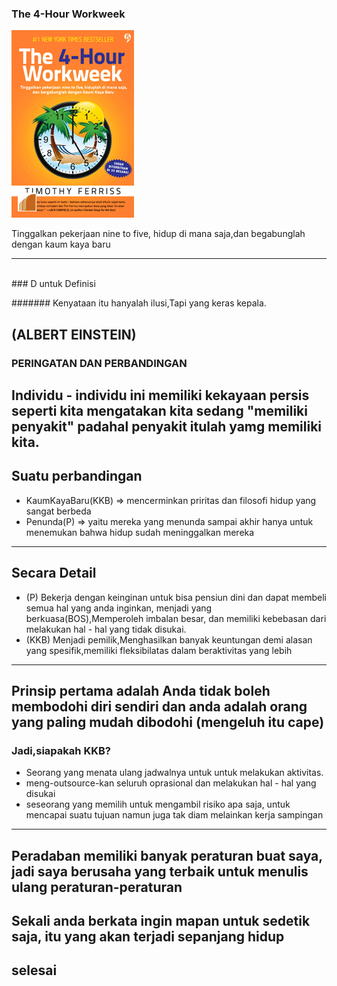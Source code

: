  ### The 4-Hour Workweek
 
![Flux Explained](https://raw.githubusercontent.com/xeyzo/in-60-seconds/master/the-4-hour-workweek.gif)

Tinggalkan pekerjaan nine to five, hidup di mana saja,dan begabunglah dengan kaum kaya baru

---
<br>
### D untuk Definisi

####### Kenyataan itu hanyalah ilusi,Tapi yang keras kepala.   
   
   (ALBERT EINSTEIN) 
---
### PERINGATAN DAN PERBANDINGAN


Individu - individu ini memiliki kekayaan persis seperti kita mengatakan kita sedang "memiliki penyakit" padahal
penyakit itulah  yamg memiliki kita.
---
## Suatu perbandingan 
- KaumKayaBaru(KKB) => mencerminkan priritas dan filosofi hidup yang sangat berbeda
- Penunda(P) => yaitu mereka yang menunda sampai akhir hanya untuk menemukan bahwa hidup sudah meninggalkan mereka 
---
## Secara Detail
- (P) Bekerja dengan keinginan untuk bisa pensiun dini dan dapat membeli semua hal yang anda inginkan, menjadi yang berkuasa(BOS),Memperoleh imbalan besar, dan memiliki kebebasan dari melakukan hal - hal yang tidak disukai.
- (KKB) Menjadi pemilik,Menghasilkan banyak keuntungan demi alasan yang spesifik,memiliki fleksibilatas dalam beraktivitas yang lebih
---
Prinsip pertama adalah Anda tidak boleh membodohi diri sendiri dan anda adalah orang yang paling mudah dibodohi 
(mengeluh itu cape)
---
### Jadi,siapakah KKB?
- Seorang yang menata ulang jadwalnya untuk untuk melakukan aktivitas.
- meng-outsource-kan seluruh oprasional dan melakukan hal - hal yang disukai
- seseorang yang memilih untuk mengambil risiko apa saja, untuk mencapai suatu tujuan namun juga tak diam melainkan kerja sampingan
---
Peradaban memiliki banyak peraturan buat saya, jadi saya berusaha yang terbaik untuk menulis ulang peraturan-peraturan
---
Sekali anda berkata ingin mapan untuk sedetik saja, itu yang akan terjadi sepanjang hidup
---
selesai
---
